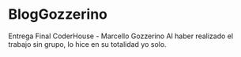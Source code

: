 # BlogGozzerino
Entrega Final CoderHouse - Marcello Gozzerino
Al haber realizado el trabajo sin grupo, lo hice en su totalidad yo solo.
